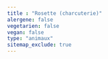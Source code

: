 ```yaml
---
title : "Rosette (charcuterie)"
alergene: false
vegetarien: false
vegan: false
type: "animaux"
sitemap_exclude: true
--- 
```


